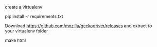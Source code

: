 
create a virtualenv

pip install -r requirements.txt

Download https://github.com/mozilla/geckodriver/releases and extract to your virtualenv folder

make html
